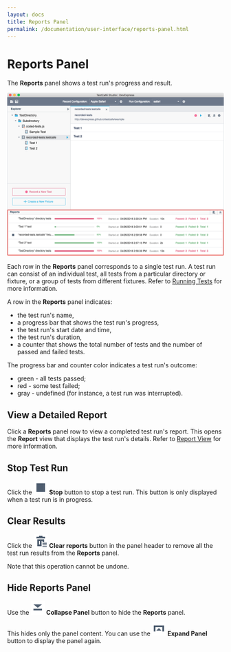 ```yaml
---
layout: docs
title: Reports Panel
permalink: /documentation/user-interface/reports-panel.html
---
```

# Reports Panel

The **Reports** panel shows a test run's progress and result.

![Reports Panel](../../images/working-with-testcafe-studio/reports-panel.png)

Each row in the **Reports** panel corresponds to a single test run. A test run can consist of an individual test, all tests from a particular directory or fixture, or a group of tests from different fixtures. Refer to [Running Tests](../working-with-testcafe-studio/running-tests.md) for more information.

A row in the **Reports** panel indicates:

* the test run's name,
* a progress bar that shows the test run's progress,
* the test run's start date and time,
* the test run's duration,
* a counter that shows the total number of tests and the number of passed and failed tests.

The progress bar and counter color indicates a test run's outcome:

* green - all tests passed;
* red - some test failed;
* gray - undefined (for instance, a test run was interrupted).

## View a Detailed Report

Click a **Reports** panel row to view a completed test run's report. This opens the **Report** view that displays the test run's details. Refer to [Report View](report-view.md) for more information.

## Stop Test Run

Click the ![Stop Test](../../images/user-interface/reports-panel/stop-task-icon.svg) **Stop** button to stop a test run. This button is only displayed when a test run is in progress.

## Clear Results

Click the ![Clear Reports](../../images/user-interface/reports-panel/clear-reports-icon.svg) **Clear reports** button in the panel header to remove all the test run results from the **Reports** panel.

Note that this operation cannot be undone.

## Hide Reports Panel

Use the ![Collapse Panel](../../images/user-interface/reports-panel/collapse-panel-down-icon.svg) **Collapse Panel** button to hide the **Reports** panel.

This hides only the panel content. You can use the ![Expand Panel](../../images/user-interface/reports-panel/expand-panel-up-icon.svg) **Expand Panel** button to display the panel again.
